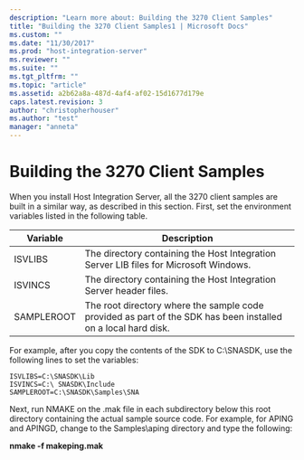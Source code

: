 ```yaml
---
description: "Learn more about: Building the 3270 Client Samples"
title: "Building the 3270 Client Samples1 | Microsoft Docs"
ms.custom: ""
ms.date: "11/30/2017"
ms.prod: "host-integration-server"
ms.reviewer: ""
ms.suite: ""
ms.tgt_pltfrm: ""
ms.topic: "article"
ms.assetid: a2b62a8a-487d-4af4-af02-15d1677d179e
caps.latest.revision: 3
author: "christopherhouser"
ms.author: "test"
manager: "anneta"
---
```

# Building the 3270 Client Samples
When you install Host Integration Server, all the 3270 client samples are built in a similar way, as described in this section. First, set the environment variables listed in the following table.  
  
|Variable|Description|  
|--------------|-----------------|  
|ISVLIBS|The directory containing the Host Integration Server LIB files for Microsoft Windows.|  
|ISVINCS|The directory containing the Host Integration Server header files.|  
|SAMPLEROOT|The root directory where the sample code provided as part of the SDK has been installed on a local hard disk.|  
  
 For example, after you copy the contents of the SDK  to C:\SNASDK, use the following lines to set the variables:  
  
```  
ISVLIBS=C:\SNASDK\Lib  
ISVINCS=C:\ SNASDK\Include  
SAMPLEROOT=C:\SNASDK\Samples\SNA  
```  
  
 Next, run NMAKE on the .mak file in each subdirectory below this root directory containing the actual sample source code. For example, for APING and APINGD, change to the Samples\aping directory and type the following:  
  
 **nmake -f makeping.mak**
